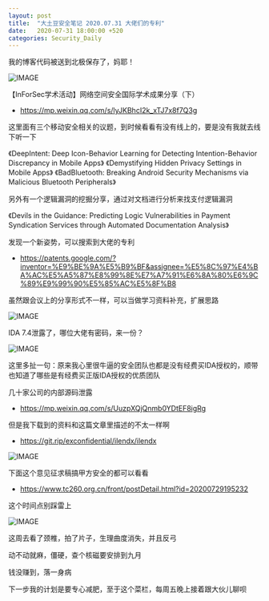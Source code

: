 ```yaml
---
layout: post
title:  "大土豆安全笔记 2020.07.31 大佬们的专利"
date:   2020-07-31 18:00:00 +520
categories: Security_Daily
---
```


我的博客代码被送到北极保存了，妈耶！

![IMAGE](resources/DC01F40842602465E5DB8991DBC13E3F.jpg)

【InForSec学术活动】网络空间安全国际学术成果分享（下）
- https://mp.weixin.qq.com/s/lyJKBhcI2k_xTJ7x8f7Q3g

这里面有三个移动安全相关的议题，到时候看看有没有线上的，要是没有我就去线下听一下

《DeepIntent: Deep Icon-Behavior Learning for Detecting Intention-Behavior Discrepancy in Mobile Apps》
《Demystifying Hidden Privacy Settings in Mobile Apps》
《BadBluetooth: Breaking Android Security Mechanisms via Malicious Bluetooth Peripherals》

另外有一个逻辑漏洞的挖掘分享，通过对文档进行分析来找支付逻辑漏洞

《Devils in the Guidance: Predicting Logic Vulnerabilities in Payment Syndication Services through Automated Documentation Analysis》

发现一个新姿势，可以搜索到大佬的专利
- https://patents.google.com/?inventor=%E9%BE%9A%E5%B9%BF&assignee=%E5%8C%97%E4%BA%AC%E5%A5%87%E8%99%8E%E7%A7%91%E6%8A%80%E6%9C%89%E9%99%90%E5%85%AC%E5%8F%B8

虽然跟会议上的分享形式不一样，可以当做学习资料补充，扩展思路

![IMAGE](resources/4E99E9B424C29B56BFCF826CCCD8D570.jpg)

IDA 7.4泄露了，哪位大佬有密码，来一份？

![IMAGE](resources/21A4472CAC5B5AB3CC771150EB59F7E8.jpg)

这里多扯一句：原来我心里很牛逼的安全团队也都是没有经费买IDA授权的，顺带也知道了哪些是有经费买正版IDA授权的优质团队

几十家公司的内部源码泄露
- https://mp.weixin.qq.com/s/UuzpXQjQnmb0YDtEF8igRg

但是我下载到的资料和这篇文章里描述的不太一样啊
- https://git.rip/exconfidential/ilendx/ilendx

![IMAGE](resources/FB3B88AFE8CCBFA26C33AC819B4F7887.jpg)

下面这个意见征求稿搞甲方安全的都可以看看
- https://www.tc260.org.cn/front/postDetail.html?id=20200729195232

这个时间点别踩雷上

![IMAGE](resources/CC772287811A5424DFB3F63D587089CF.jpg)

这周去看了颈椎，拍了片子，生理曲度消失，并且反弓

动不动就麻，僵硬，查个核磁要安排到九月

钱没赚到，落一身病

下一步我的计划是要专心减肥，至于这个菜栏，每周五晚上接着跟大伙儿聊呗